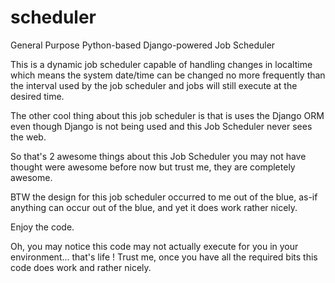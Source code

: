 scheduler
=========

General Purpose Python-based Django-powered Job Scheduler

This is a dynamic job scheduler capable of handling changes in localtime which means the system date/time can be changed
no more frequently than the interval used by the job scheduler and jobs will still execute at the desired time.

The other cool thing about this job scheduler is that is uses the Django ORM even though Django is not being used and 
this Job Scheduler never sees the web.

So that's 2 awesome things about this Job Scheduler you may not have thought were awesome before now but trust me, they
are completely awesome.

BTW the design for this job scheduler occurred to me out of the blue, as-if anything can occur out of the blue, and
yet it does work rather nicely.

Enjoy the code.

Oh, you may notice this code may not actually execute for you in your environment... that's life !  Trust me, once you 
have all the required bits this code does work and rather nicely.  
